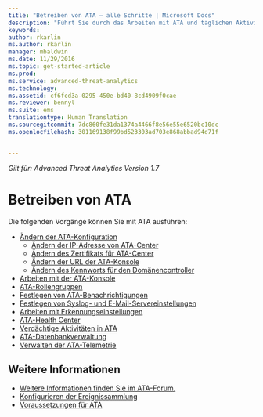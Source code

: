 ```yaml
---
title: "Betreiben von ATA – alle Schritte | Microsoft Docs"
description: "Führt Sie durch das Arbeiten mit ATA und täglichen Aktivitäten."
keywords: 
author: rkarlin
ms.author: rkarlin
manager: mbaldwin
ms.date: 11/29/2016
ms.topic: get-started-article
ms.prod: 
ms.service: advanced-threat-analytics
ms.technology: 
ms.assetid: cf6fcd3a-0295-450e-bd40-8cd4909f0cae
ms.reviewer: bennyl
ms.suite: ems
translationtype: Human Translation
ms.sourcegitcommit: 7dc860fe31da1374a4466f8e56e55e6520bc10dc
ms.openlocfilehash: 301169138f99bd523303ad703e868abbad94d71f


---
```


*Gilt für: Advanced Threat Analytics Version 1.7*



# <a name="operate-ata"></a>Betreiben von ATA

Die folgenden Vorgänge können Sie mit ATA ausführen:

- [Ändern der ATA-Konfiguration](modifying-ata-configuration.md)
  - [Ändern der IP-Adresse von ATA-Center](modifying-ata-config-centerip.md)
  - [Ändern des Zertifikats für ATA-Center](modifying-ata-config-centercert.md)
  - [Ändern der URL der ATA-Konsole](modifying-ata-config-consoleurl.md)
  - [Ändern des Kennworts für den Domänencontroller](modifying-ata-config-dcpassword.md)
- [Arbeiten mit der ATA-Konsole](working-with-ata-console.md)
- [ATA-Rollengruppen](ata-role-groups.md)
- [Festlegen von ATA-Benachrichtigungen](setting-ata-alerts.md)
- [Festlegen von Syslog- und E-Mail-Servereinstellungen](setting-syslog-email-server-settings.md)
- [Arbeiten mit Erkennungseinstellungen](working-with-detection-settings.md)
- [ATA-Health Center](ata-health-center.md)
- [Verdächtige Aktivitäten in ATA](working-with-suspicious-activities.md)
- [ATA-Datenbankverwaltung](ata-database-management.md)
- [Verwalten der ATA-Telemetrie](manage-telemetry-settings.md)


## <a name="see-also"></a>Weitere Informationen

- [Weitere Informationen finden Sie im ATA-Forum.](https://aka.ms/ata-forum)
- [Konfigurieren der Ereignissammlung](configure-event-collection.md)
- [Voraussetzungen für ATA](/advanced-threat-analytics/plan-design/ata-prerequisites)




<!--HONumber=Nov16_HO5-->


